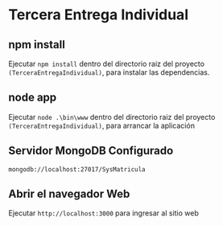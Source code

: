# Tercera Entrega Individual

## npm install

Ejecutar `npm install` dentro del directorio raiz del proyecto `(TerceraEntregaIndividual)`, para instalar las dependencias.

## node app

Ejecutar `node .\bin\www` dentro del directorio raiz del proyecto `(TerceraEntregaIndividual)`, para arrancar la aplicación

## Servidor MongoDB Configurado
`mongodb://localhost:27017/SysMatricula`

## Abrir el navegador Web

Ejecutar `http://localhost:3000` para ingresar al sitio web